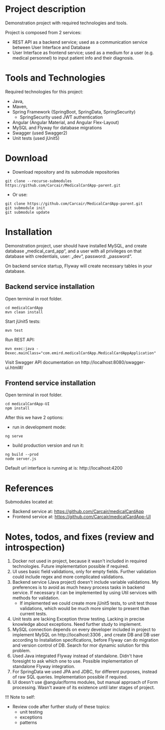 # Project description

Demonstration project with required technologies and tools.

Project is composed from 2 services:

- REST API as a backend service; used as a communication service between User Interface and Database
- User Interface as frontend service; used as a medium for a user (e.g. medical personnel) to input patient info and their diagnosis.

# Tools and Technologies

Required technologies for this project:

- Java,
- Maven,
- Spring Framework (SpringBoot, SpringData, SpringSecurity)
  - SpringSecurity used JWT authentication
- Angular (Angular Material, and Angular Flex-Layout)
- MySQL and Flyway for database migrations
- Swagger (used Swagger2)
- Unit tests (used jUnit5)

# Download

- Download repository and its submodule repositories

```
git clone --recurse-submodules https://github.com/Carcair/MedicalCardApp-parent.git
```

- Or use:

```
git clone https://github.com/Carcair/MedicalCardApp-parent.git
git submodule init
git submodule update
```

# Installation

Demonstration project, user should have installed MySQL, and create database „medical_card_app“, and a user with all privileges on that database with credentials, user: „dev“, password: „password“.

On backend service startup, Flyway will create necessary tables in your database.

## Backend service installation

Open terminal in root folder.

```
cd medicalCardApp
mvn clean install
```

Start jUnit5 tests:

```
mvn test
```

Run REST API:

```
mvn exec:java -Dexec.mainClass="com.emird.medicalCardApp.MedicalCardAppApplication"
```

Visit Swagger API documentation on http://localhost:8080/swagger-ui.html#/

## Frontend service installation

Open terminal in root folder.

```
cd medicalCardApp-UI
npm install
```

After this we have 2 options:

- run in development mode:

```
ng serve
```

- build production version and run it:

```
ng build --prod
node server.js
```

Default url interface is running at is: http://localhost:4200

# References

Submodules located at:

- Backend service at: https://github.com/Carcair/medicalCardApp
- Frontend service at: https://github.com/Carcair/medicalCardApp-UI

# Notes, todos, and fixes (review and introspection)

1. Docker not used in project, because it wasn't included in required technologies. Future implementation possible if required.
2. UI uses basic field validations, only for empty fields. Further validation could include regex and more complicated validations.
3. Backend service (Java project) doesn't include variable validations. My preferences is to avoid as much heavy process tasks in backend service. If necessary it can be implemented by using Util services with methods for validation.
   - If implemented we could create more jUnit5 tests, to unit test those validations, which would be much more simpler to present than current tests.
4. Unit tests are lacking Exception throw testing. Lacking in precise knowledge about exceptions. Need further study to implement.
5. MySQL connection depends on every developer included in project to implement MySQL on http://localhost:3306 , and create DB and DB user according to Installation specifications, before Flyway can do migration and version control of DB. Search for mor dynamic solution for this problem.
6. Used Java integrated Flyway instead of standalone. Didn't have foresight to ask which one to use. Possible implementation of standalone Flyway integration.
7. For SpringData we used JPA and JDBC, for different purposes, instead of raw SQL queries. Implementation possible if required.
8. UI doesn't use @angular/forms modules, but manual approach of Form processing. Wasn't aware of its existence until later stages of project.

!!! Note to self:

- Review code after further study of these topics:
  - unit testing
  - exceptions
  - patterns
